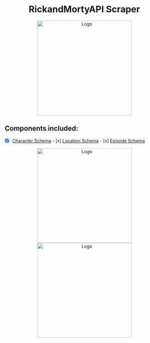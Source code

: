 <h1 align="center"> RickandMortyAPI Scraper </h1>
<p align="center">
  <a href="https://rickandmortyapi.com/">
    <img alt="Logo" src="https://occ-0-2794-2219.1.nflxso.net/dnm/api/v6/LmEnxtiAuzezXBjYXPuDgfZ4zZQ/AAAABeJtBpd7gVufNBcVqvz9HPneSuK06oCuSWVIe1rbvL9yoBfZbHbUhjLgU0yv1DoOG8gWtyFUjonoxF132iuRBPNf_LoVM6tKrbKc.png?r=871" width="300">
  </a>
</p>



## Components included:

- [x] [Character Schema](https://rickandmortyapi.com/documentation/#character-schema) - [x] [Location Schema](https://rickandmortyapi.com/documentation/#location-schema) - [x] [Episode Schema](https://rickandmortyapi.com/documentation/#episode-schema)


<p align="center">
  <a href="https://rickandmortyapi.com/">
    <img alt="Logo" src="https://www.nicepng.com/png/full/6-61830_rick-and-morty-rick-face-png.png" width="300">
  </a>
  <a href="https://rickandmortyapi.com/">
    <img alt="Logo" src="https://i.pinimg.com/originals/52/6f/5a/526f5ac05b614362625eceb34a2b869f.png" width="300">
  </a>
</p>
